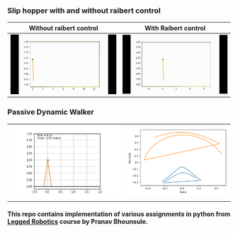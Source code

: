 ### Slip hopper with and without raibert control


|Without raibert control | With Raibert control|
|:----------------------:|:----------------------:|
|![](results/sliphopper.gif)| ![](results/raiberthopper.gif)|

### Passive Dynamic Walker
|                     |                        |
|:-------------------:|:----------------------:|
|![](results/passive_dynamic_walker.gif)|![](results/thetadot_theta.png)|

#### This repo contains implementation of various assignments in python from [Legged Robotics](https://pab47.github.io/legs.html) course by Pranav Bhounsule.
